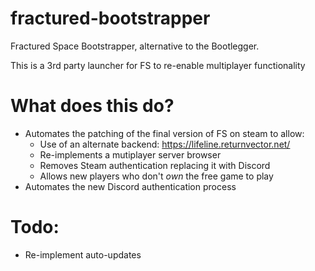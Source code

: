 # fractured-bootstrapper
Fractured Space Bootstrapper, alternative to the Bootlegger.

This is a 3rd party launcher for FS to re-enable multiplayer functionality


# What does this do?
- Automates the patching of the final version of FS on steam to allow:
  * Use of an alternate backend: https://lifeline.returnvector.net/
  * Re-implements a mutiplayer server browser
  * Removes Steam authentication replacing it with Discord
  * Allows new players who don't *own* the free game to play
- Automates the new Discord authentication process


# Todo:
- Re-implement auto-updates
